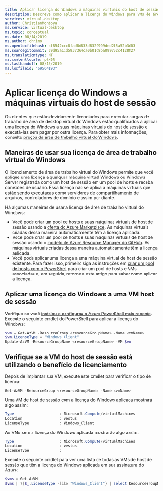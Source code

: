 ```yaml
---
title: Aplicar licença do Windows a máquinas virtuais do host de sessão – Azure
description: Descreve como aplicar a licença do Windows para VMs de área de trabalho virtual do Windows.
services: virtual-desktop
author: ChristianMontoya
ms.service: virtual-desktop
ms.topic: conceptual
ms.date: 08/14/2019
ms.author: chrimo
ms.openlocfilehash: af8542ccc8fad8d833d8329999ded2f5a52b3d03
ms.sourcegitcommit: 39d95a11d5937364ca0b01d8ba099752c4128827
ms.translationtype: MT
ms.contentlocale: pt-BR
ms.lasthandoff: 08/16/2019
ms.locfileid: "69564193"
---
```

# <a name="apply-windows-license-to-session-host-virtual-machines"></a>Aplicar licença do Windows a máquinas virtuais do host de sessão

Os clientes que estão devidamente licenciados para executar cargas de trabalho de área de desktop virtual do Windows estão qualificados a aplicar uma licença do Windows a suas máquinas virtuais do host de sessão e executá-las sem pagar por outra licença. Para obter mais informações, consulte [preços da área de trabalho virtual do Windows](https://azure.microsoft.com/pricing/details/virtual-desktop/).

## <a name="ways-to-use-your-windows-virtual-desktop-license"></a>Maneiras de usar sua licença de área de trabalho virtual do Windows
O licenciamento de área de trabalho virtual do Windows permite que você aplique uma licença a qualquer máquina virtual Windows ou Windows Server registrada como um host de sessão em um pool de hosts e receba conexões de usuário. Essa licença não se aplica a máquinas virtuais que estão sendo executadas como servidores de compartilhamento de arquivos, controladores de domínio e assim por diante.

Há algumas maneiras de usar a licença de área de trabalho virtual do Windows:
- Você pode criar um pool de hosts e suas máquinas virtuais de host de sessão usando a [oferta do Azure Marketplace](./create-host-pools-azure-marketplace.md). As máquinas virtuais criadas dessa maneira automaticamente têm a licença aplicada.
- Você pode criar um pool de hosts e suas máquinas virtuais de host de sessão usando o [modelo de Azure Resource Manager do GitHub](./create-host-pools-arm-template.md). As máquinas virtuais criadas dessa maneira automaticamente têm a licença aplicada.
- Você pode aplicar uma licença a uma máquina virtual de host de sessão existente. Para fazer isso, primeiro siga as instruções em [criar um pool de hosts com o PowerShell](./create-host-pools-powershell.md) para criar um pool de hosts e VMs associadas e, em seguida, retorne a este artigo para saber como aplicar a licença.

## <a name="apply-a-windows-license-to-a-session-host-vm"></a>Aplicar uma licença do Windows a uma VM host de sessão
Verifique se você [instalou e configurou o Azure PowerShell mais recente](/powershell/azure/overview). Execute o seguinte cmdlet do PowerShell para aplicar a licença do Windows:

```powershell
$vm = Get-AzVM -ResourceGroup <resourceGroupName> -Name <vmName>
$vm.LicenseType = "Windows_Client"
Update-AzVM -ResourceGroupName <resourceGroupName> -VM $vm
```

## <a name="verify-your-session-host-vm-is-utilizing-the-licensing-benefit"></a>Verifique se a VM do host de sessão está utilizando o benefício de licenciamento
Depois de implantar sua VM, execute este cmdlet para verificar o tipo de licença:
```powershell
Get-AzVM -ResourceGroup <resourceGroupName> -Name <vmName>
```

Uma VM de host de sessão com a licença do Windows aplicada mostrará algo assim:

```powershell
Type                     : Microsoft.Compute/virtualMachines
Location                 : westus
LicenseType              : Windows_Client
```

As VMs sem a licença do Windows aplicada mostrarão algo assim:

```powershell
Type                     : Microsoft.Compute/virtualMachines
Location                 : westus
LicenseType              :
```

Execute o seguinte cmdlet para ver uma lista de todas as VMs de host de sessão que têm a licença do Windows aplicada em sua assinatura do Azure:

```powershell
$vms = Get-AzVM
$vms | ?{$_.LicenseType -like "Windows_Client"} | select ResourceGroupName, Name, LicenseType
```